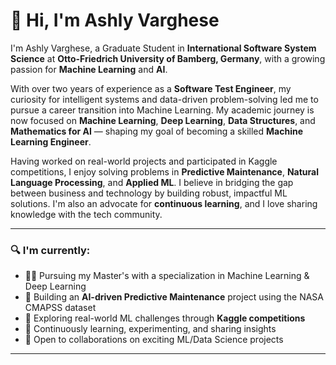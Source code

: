 # 👋 Hi, I'm Ashly Varghese

I'm Ashly Varghese, a Graduate Student in **International Software System Science** at **Otto-Friedrich University of Bamberg, Germany**, with a growing passion for **Machine Learning** and **AI**.

With over two years of experience as a **Software Test Engineer**, my curiosity for intelligent systems and data-driven problem-solving led me to pursue a career transition into Machine Learning. My academic journey is now focused on **Machine Learning**, **Deep Learning**, **Data Structures**, and **Mathematics for AI** — shaping my goal of becoming a skilled **Machine Learning Engineer**.

Having worked on real-world projects and participated in Kaggle competitions, I enjoy solving problems in **Predictive Maintenance**, **Natural Language Processing**, and **Applied ML**. I believe in bridging the gap between business and technology by building robust, impactful ML solutions. I'm also an advocate for **continuous learning**, and I love sharing knowledge with the tech community.

---

### 🔍 I'm currently:

- 👩‍💻 Pursuing my Master's with a specialization in Machine Learning & Deep Learning  
- 🤖 Building an **AI-driven Predictive Maintenance** project using the NASA CMAPSS dataset  
- 🧠 Exploring real-world ML challenges through **Kaggle competitions**  
- 🌱 Continuously learning, experimenting, and sharing insights  
- 🤝 Open to collaborations on exciting ML/Data Science projects  

---
